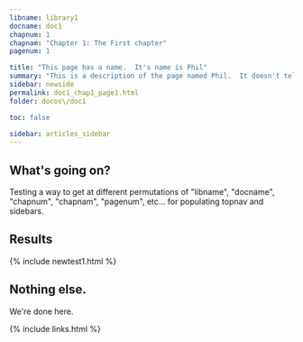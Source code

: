 ```yaml
---
libname: library1
docname: doc1
chapnum: 1
chapnam: "Chapter 1: The First chapter"
pagenum: 1

title: "This page has a name.  It's name is Phil"
summary: "This is a description of the page named Phil.  It doesn't tell you much, and you shouldn't trust what it does tell you."
sidebar: newside
permalink: doc1_chap1_page1.html
folder: docos\/doc1

toc: false

sidebar: articles_sidebar
---
```


## What's going on?

Testing a way to get at different permutations of "libname", "docname", "chapnum", "chapnam", "pagenum", etc... for populating topnav and sidebars.

## Results

{% include newtest1.html %}


## Nothing else.

We're done here.



{% include links.html %}
